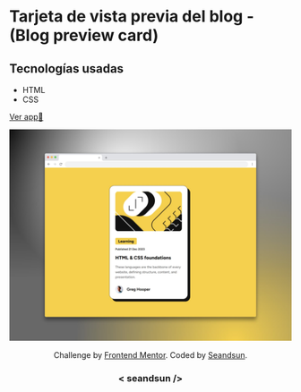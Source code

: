 # Tarjeta de vista previa del blog - (Blog preview card)

## Tecnologías usadas

- HTML
- CSS

[Ver app🔗](https://seandsun.github.io/monorepo-zero-html-css/03-blog-preview-card-main/)

![blog preview card img demo](./assets/images/blog-preview-card-img.jpg)

<div align="center">
  Challenge by <a href="https://www.frontendmentor.io?ref=challenge" target="_blank">Frontend Mentor</a>. 
  Coded by <a href="https://github.com/seandsun">Seandsun</a>.
</div>

 <h3 align="center">< seandsun /></h3>
